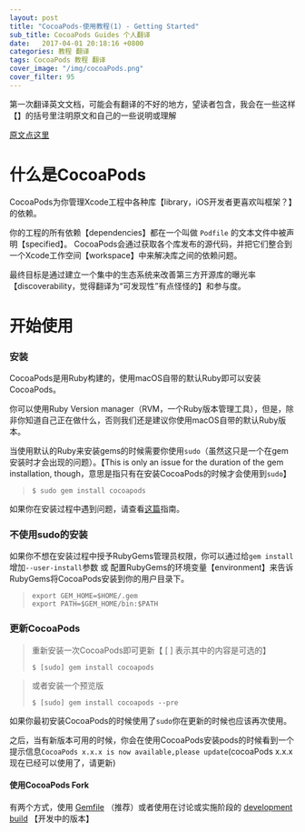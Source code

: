 ```yaml
---
layout: post
title: "CocoaPods-使用教程(1) - Getting Started"
sub_title: CocoaPods Guides 个人翻译
date:   2017-04-01 20:18:16 +0800
categories: 教程 翻译
tags: CocoaPods 教程 翻译
cover_image: "/img/cocoaPods.png"
cover_filter: 95
---
```


第一次翻译英文文档，可能会有翻译的不好的地方，望读者包含，我会在一些这样【】的括号里注明原文和自己的一些说明或理解

[原文点这里](https://guides.cocoapods.org/using/getting-started.html)

# 什么是CocoaPods

CocoaPods为你管理Xcode工程中各种库【library，iOS开发者更喜欢叫框架？】的依赖。  

你的工程的所有依赖【dependencies】都在一个叫做 `Podfile` 的文本文件中被声明【specified】。
CocoaPods会通过获取各个库发布的源代码，并把它们整合到一个Xcode工作空间【workspace】中来解决库之间的依赖问题。  

最终目标是通过建立一个集中的生态系统来改善第三方开源库的曝光率【discoverability，觉得翻译为“可发现性”有点怪怪的】和参与度。  



# 开始使用

### 安装

CocoaPods是用Ruby构建的，使用macOS自带的默认Ruby即可以安装CocoaPods。

你可以使用Ruby Version manager（RVM，一个Ruby版本管理工具），但是，除非你知道自己正在做什么，否则我们还是建议你使用macOS自带的默认Ruby版本。

当使用默认的Ruby来安装gems的时候需要你使用`sudo`（虽然这只是一个在gem安装时才会出现的问题）。【This is only an issue for the duration of the gem installation, though，意思是指只有在安装CocoaPods的时候才会使用到`sudo`】

> ```shell
> $ sudo gem install cocoapods
> ```

如果你在安装过程中遇到问题，请查看[这篇](https://guides.cocoapods.org/using/troubleshooting#installing-cocoapods)指南。

### 不使用sudo的安装

如果你不想在安装过程中授予RubyGems管理员权限，你可以通过给`gem install`增加`--user-install`参数 或 配置RubyGems的环境变量【environment】来告诉RubyGems将CocoaPods安装到你的用户目录下。

> ```shell
> export GEM_HOME=$HOME/.gem
> export PATH=$GEM_HOME/bin:$PATH
> ```

### 更新CocoaPods

> 重新安装一次CocoaPods即可更新【 [ ] 表示其中的内容是可选的】
>
> ```shell
> $ [sudo] gem install cocoapods
> ```

> 或者安装一个预览版
>
> ```shell
> $ [sudo] gem install cocoapods --pre
> ```

如果你最初安装CocoaPods的时候使用了`sudo`你在更新的时候也应该再次使用。

之后，当有新版本可用的时候，你会在使用CocoaPods安装pods的时候看到一个提示信息`CocoaPods x.x.x is now available,please update`(cocoaPods x.x.x 现在已经可以使用了，请更新)

#### 使用CocoaPods Fork

有两个方式，使用 [Gemfile](https://guides.cocoapods.org/using/a-gemfile.html) （推荐）或者使用在讨论或实施阶段的 [development build](https://guides.cocoapods.org/using/unreleased-features) 【开发中的版本】

